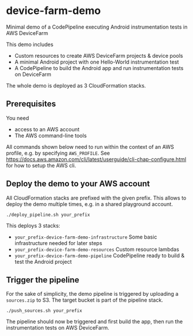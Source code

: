 # device-farm-demo

Minimal demo of a CodePipeline executing Android instrumentation tests in AWS DeviceFarm

This demo includes

* Custom resources to create AWS DeviceFarm projects & device pools
* A minimal Android project with one Hello-World instrumentation test
* A CodePipeline to build the Android app and run instrumentation tests on DeviceFarm

The whole demo is deployed as 3 CloudFormation stacks.

## Prerequisites

You need

* access to an AWS account
* The AWS command-line tools

All commands shown below need to run within the context of an AWS profile, e.g. by specifying `AWS_PROFILE`.
See https://docs.aws.amazon.com/cli/latest/userguide/cli-chap-configure.html for how to setup the AWS cli.

## Deploy the demo to your AWS account

All CloudFormation stacks are prefixed with the given prefix. This allows to deploy the demo multiple times, e.g. in a shared playground account.

```
./deploy_pipeline.sh your_prefix
```

This deploys 3 stacks:
* `your_prefix-device-farm-demo-infrastructure` Some basic infrastructure needed for later steps
* `your_prefix-device-farm-demo-resources` Custom resource lambdas
* `your_prefix-device-farm-demo-pipeline` CodePipeline ready to build & test the Android project

## Trigger the pipeline

For the sake of simplicity, the demo pipeline is triggered by uploading a `sources.zip` to S3.
The target bucket is part of the pipeline stack.

```
./push_sources.sh your_prefix
```

The pipeline should now be triggered and first build the app, then run the instrumentation tests on AWS DeviceFarm.
